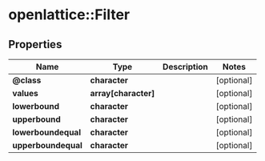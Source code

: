 # openlattice::Filter

## Properties
Name | Type | Description | Notes
------------ | ------------- | ------------- | -------------
**@class** | **character** |  | [optional] 
**values** | **array[character]** |  | [optional] 
**lowerbound** | **character** |  | [optional] 
**upperbound** | **character** |  | [optional] 
**lowerboundequal** | **character** |  | [optional] 
**upperboundequal** | **character** |  | [optional] 



